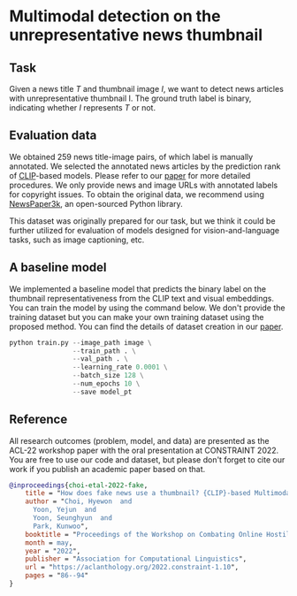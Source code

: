 # Multimodal detection on the unrepresentative news thumbnail

## Task

Given a news title *T* and thumbnail image *I*, we want to detect news articles with unrepresentative thumbnail I.
The ground truth label is binary, indicating whether *I* represents *T* or not.

## Evaluation data

We obtained 259 news title-image pairs, of which label is manually annotated. We selected the annotated news articles by the prediction rank of [CLIP](https://openai.com/blog/clip/)-based models. Please refer to our [paper](https://arxiv.org/abs/2204.05533) for more detailed procedures.
We only provide news and image URLs with annotated labels for copyright issues. To obtain the original data, we recommend using [NewsPaper3k](https://newspaper.readthedocs.io/en/latest/), an open-sourced Python library.

This dataset was originally prepared for our task, but we think it could be further utilized for evaluation of models designed for vision-and-language tasks, such as image captioning, etc.

## A baseline model

We implemented a baseline model that predicts the binary label on the thumbnail representativeness from the CLIP text and visual embeddings. You can train the model by using the command below. We don't provide the training dataset but you can make your own training dataset using the proposed method. You can find the details of dataset creation in our [paper](https://arxiv.org/abs/2204.05533).

```python
python train.py --image_path image \
                --train_path . \
                --val_path . \
                --learning_rate 0.0001 \
                --batch_size 128 \
                --num_epochs 10 \
                --save model_pt 
```

## Reference

All research outcomes (problem, model, and data) are presented as the ACL-22 workshop paper with the oral presentation at CONSTRAINT 2022. 
You are free to use our code and dataset, but please don't forget to cite our work if you publish an academic paper based on that. 

```bibtex
@inproceedings{choi-etal-2022-fake,
    title = "How does fake news use a thumbnail? {CLIP}-based Multimodal Detection on the Unrepresentative News Image",
    author = "Choi, Hyewon  and
      Yoon, Yejun  and
      Yoon, Seunghyun  and
      Park, Kunwoo",
    booktitle = "Proceedings of the Workshop on Combating Online Hostile Posts in Regional Languages during Emergency Situations",
    month = may,
    year = "2022",
    publisher = "Association for Computational Linguistics",
    url = "https://aclanthology.org/2022.constraint-1.10",
    pages = "86--94"
}
```


